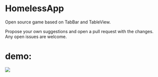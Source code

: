 # HomelessApp

Open source game based on TabBar and TableView. 

Propose your own suggestions and open a pull request with the changes. Any open issues are welcome. 

# demo:

![](homelessapp_demo_low_gif.gif)
